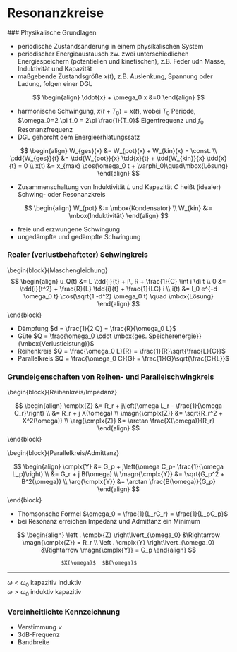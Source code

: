 <!-- !split -->
<!-- jupyter-book 08_lec.md -->
# Resonanzkreise

<div id="sec:resonanzkreise"></div>
### Physikalische Grundlagen

* periodische Zustandsänderung in einem physikalischen System
* periodischer Energieaustausch zw. zwei unterschiedlichen Energiespeichern (potentiellen und kinetischen), z.B. Feder udn Masse, Induktivität und Kapazität
* maßgebende Zustandsgröße $x(t)$, z.B. Auslenkung, Spannung oder Ladung, folgen einer DGL

$$
\begin{align}
\ddot{x} + \omega_0 x &=0
\end{align}
$$

* harmonische Schwingung, $x(t+T_0) = x(t)$, wobei $T_0$ Periode, $\omega_0=2 \pi f_0 = 2\pi \frac{1}{T_0}$ Eigenfrequenz und $f_0$ Resonanzfrequenz
* DGL gehorcht dem Energieerhlatungssatz

$$
\begin{align}
W_{ges}(x) &= W_{pot}(x) + W_{kin}(x) = \const. \\
\tdd{W_{ges}}{t} &= \tdd{W_{pot}}{x} \tdd{x}{t} + \tdd{W_{kin}}{x} \tdd{x}{t} = 0 \\
x(t) &= x_{max} \cos(\omega_0 t + \varphi_0)\quad\mbox{Lösung}
\end{align}
$$

* Zusammenschaltung von Induktivität $L$ und Kapazität $C$ heißt (idealer) Schwing- oder Resonanzkreis

$$
\begin{align}
W_{pot} &:= \mbox{Kondensator} \\
W_{kin} &:= \mbox{Induktivität}
\end{align}
$$

* freie und erzwungene Schwingung
* ungedämpfte und gedämpfte Schwingung

### Realer (verlustbehafteter) Schwingkreis
\begin{block}{Maschengleichung}
$$
\begin{align}
      u_Q(t) &= L \tdd{i}{t} + i\, R + \frac{1}{C} \int i \di t  \\
      0 &= \tdd{i}{t^2} + \frac{R}{L} \tdd{i}{t} + \frac{1}{LC} i  \\
      i(t) &= I_0 e^{-d \omega_0 t} \cos(\sqrt{1 -d^2} \omega_0 t) \quad \mbox{Lösung}
    \end{align}
$$
\end{block}

* Dämpfung $d = \frac{1}{2 Q} = \frac{R}{\omega_0 L}$
* Güte $Q = \frac{\omega_0 \cdot \mbox{ges. Speicherenergie}}{\mbox{Verlustleistung}}$
* Reihenkreis $Q = \frac{\omega_0 L}{R} = \frac{1}{R}\sqrt{\frac{L}{C}}$
* Parallelkreis $Q = \frac{\omega_0 C}{G} = \frac{1}{G}\sqrt{\frac{C}{L}}$

### Grundeigenschaften von Reihen- und Parallelschwingkreis
\begin{block}{Reihenkreis/Impedanz}

$$
\begin{align}
      \cmplx{Z} &= R_r + j\left(\omega L_r - \frac{1}{\omega C_r}\right) \\
                &= R_r + j X(\omega) \\
      \magn{\cmplx{Z}} &= \sqrt{R_r^2 + X^2(\omega)} \\
      \arg{\cmplx{Z}} &= \arctan \frac{X(\omega)}{R_r}
    \end{align}
$$
\end{block}

\begin{block}{Parallelkreis/Admittanz}

$$
\begin{align}
      \cmplx{Y} &= G_p + j\left(\omega C_p- \frac{1}{\omega L_p}\right) \\
                &= G_r + j B(\omega) \\
      \magn{\cmplx{Y}} &= \sqrt{G_p^2 + B^2(\omega)} \\
      \arg{\cmplx{Y}} &= \arctan \frac{B(\omega)}{G_p}
    \end{align}
$$
\end{block}

* Thomsonsche Formel $\omega_0 = \frac{1}{L_rC_r} = \frac{1}{L_pC_p}$
* bei Resonanz erreichen Impedanz und Admittanz ein Minimum

$$
\begin{align}
\left . \cmplx{Z} \right\lvert_{\omega_0} &\Rightarrow \magn{\cmplx{Z}} = R_r \\
\left . \cmplx{Y} \right\lvert_{\omega_0} &\Rightarrow \magn{\cmplx{Y}} = G_p
\end{align}
$$


                     $X(\omega)$  $B(\omega)$  
-------------------  -----------  -----------  
$\omega < \omega_0$   kapazitiv     induktiv   
$\omega > \omega_0$    induktiv    kapazitiv   


### Vereinheitlichte Kennzeichnung

* Verstimmung $v$
* 3dB-Frequenz
* Bandbreite

<!-- !split -->
